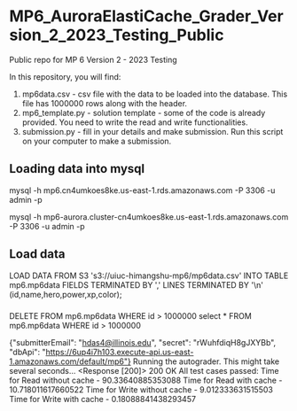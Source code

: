 # MP6_AuroraElastiCache_Grader_Version_2_2023_Testing_Public

Public repo for MP 6 Version 2 - 2023 Testing

In this repository, you will find:

1) mp6data.csv - csv file with the data to be loaded into the database. This file has 1000000 rows along with the header.
2) mp6_template.py - solution template - some of the code is already provided. You need to write the read and write functionalities.
3) submission.py - fill in your details and make submission. Run this script on your computer to make a submission.


## Loading data into mysql 

mysql -h mp6.cn4umkoes8ke.us-east-1.rds.amazonaws.com -P 3306 -u admin -p

mysql -h mp6-aurora.cluster-cn4umkoes8ke.us-east-1.rds.amazonaws.com -P 3306 -u admin -p

## Load data

LOAD DATA FROM S3 's3://uiuc-himangshu-mp6/mp6data.csv'
INTO TABLE mp6.mp6data
FIELDS TERMINATED BY ','
LINES TERMINATED BY '\n'
(id,name,hero,power,xp,color);


### 
DELETE FROM mp6.mp6data WHERE  id > 1000000
select * FROM mp6.mp6data WHERE  id > 1000000


{"submitterEmail": "hdas4@illinois.edu", "secret": "rWuhfdiqH8gJXYBb", "dbApi": "https://6up4i7h103.execute-api.us-east-1.amazonaws.com/default/mp6"}
Running the autograder. This might take several seconds...
<Response [200]>
200 OK
All test cases passed: Time for Read without cache - 90.33640885353088 Time for Read with cache - 10.718011617660522 Time for Write without cache - 9.012333631515503 Time for Write with cache - 0.18088841438293457
